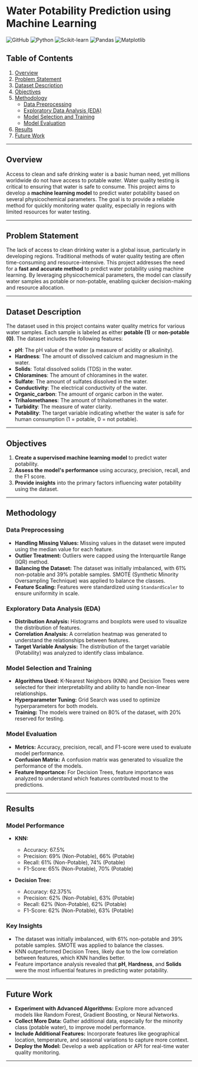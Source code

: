 # Water Potability Prediction using Machine Learning

![GitHub](https://img.shields.io/badge/License-MIT-blue.svg)
![Python](https://img.shields.io/badge/Python-3.8%2B-blue)
![Scikit-learn](https://img.shields.io/badge/Scikit--learn-1.0%2B-orange)
![Pandas](https://img.shields.io/badge/Pandas-1.3%2B-green)
![Matplotlib](https://img.shields.io/badge/Matplotlib-3.4%2B-yellow)

## Table of Contents
1. [Overview](#overview)
2. [Problem Statement](#problem-statement)
3. [Dataset Description](#dataset-description)
4. [Objectives](#objectives)
5. [Methodology](#methodology)
   - [Data Preprocessing](#data-preprocessing)
   - [Exploratory Data Analysis (EDA)](#exploratory-data-analysis-eda)
   - [Model Selection and Training](#model-selection-and-training)
   - [Model Evaluation](#model-evaluation)
6. [Results](#results)
7. [Future Work](#future-work)

---

## Overview

Access to clean and safe drinking water is a basic human need, yet millions worldwide do not have access to potable water. Water quality testing is critical to ensuring that water is safe to consume. This project aims to develop a **machine learning model** to predict water potability based on several physicochemical parameters. The goal is to provide a reliable method for quickly monitoring water quality, especially in regions with limited resources for water testing.

---

## Problem Statement

The lack of access to clean drinking water is a global issue, particularly in developing regions. Traditional methods of water quality testing are often time-consuming and resource-intensive. This project addresses the need for a **fast and accurate method** to predict water potability using machine learning. By leveraging physicochemical parameters, the model can classify water samples as potable or non-potable, enabling quicker decision-making and resource allocation.

---

## Dataset Description

The dataset used in this project contains water quality metrics for various water samples. Each sample is labeled as either **potable (1)** or **non-potable (0)**. The dataset includes the following features:

- **pH**: The pH value of the water (a measure of acidity or alkalinity).
- **Hardness**: The amount of dissolved calcium and magnesium in the water.
- **Solids**: Total dissolved solids (TDS) in the water.
- **Chloramines**: The amount of chloramines in the water.
- **Sulfate**: The amount of sulfates dissolved in the water.
- **Conductivity**: The electrical conductivity of the water.
- **Organic_carbon**: The amount of organic carbon in the water.
- **Trihalomethanes**: The amount of trihalomethanes in the water.
- **Turbidity**: The measure of water clarity.
- **Potability**: The target variable indicating whether the water is safe for human consumption (1 = potable, 0 = not potable).

---

## Objectives

1. **Create a supervised machine learning model** to predict water potability.
2. **Assess the model's performance** using accuracy, precision, recall, and the F1 score.
3. **Provide insights** into the primary factors influencing water potability using the dataset.

---

## Methodology

### Data Preprocessing
- **Handling Missing Values:** Missing values in the dataset were imputed using the median value for each feature.
- **Outlier Treatment:** Outliers were capped using the Interquartile Range (IQR) method.
- **Balancing the Dataset:** The dataset was initially imbalanced, with 61% non-potable and 39% potable samples. SMOTE (Synthetic Minority Oversampling Technique) was applied to balance the classes.
- **Feature Scaling:** Features were standardized using `StandardScaler` to ensure uniformity in scale.

### Exploratory Data Analysis (EDA)
- **Distribution Analysis:** Histograms and boxplots were used to visualize the distribution of features.
- **Correlation Analysis:** A correlation heatmap was generated to understand the relationships between features.
- **Target Variable Analysis:** The distribution of the target variable (Potability) was analyzed to identify class imbalance.

### Model Selection and Training
- **Algorithms Used:** K-Nearest Neighbors (KNN) and Decision Trees were selected for their interpretability and ability to handle non-linear relationships.
- **Hyperparameter Tuning:** Grid Search was used to optimize hyperparameters for both models.
- **Training:** The models were trained on 80% of the dataset, with 20% reserved for testing.

### Model Evaluation
- **Metrics:** Accuracy, precision, recall, and F1-score were used to evaluate model performance.
- **Confusion Matrix:** A confusion matrix was generated to visualize the performance of the models.
- **Feature Importance:** For Decision Trees, feature importance was analyzed to understand which features contributed most to the predictions.

---

## Results

### Model Performance

- **KNN:**
  - Accuracy: 67.5%
  - Precision: 69% (Non-Potable), 66% (Potable)
  - Recall: 61% (Non-Potable), 74% (Potable)
  - F1-Score: 65% (Non-Potable), 70% (Potable)

- **Decision Tree:**
  - Accuracy: 62.375%
  - Precision: 62% (Non-Potable), 63% (Potable)
  - Recall: 62% (Non-Potable), 62% (Potable)
  - F1-Score: 62% (Non-Potable), 63% (Potable)

### Key Insights
- The dataset was initially imbalanced, with 61% non-potable and 39% potable samples. SMOTE was applied to balance the classes.
- KNN outperformed Decision Trees, likely due to the low correlation between features, which KNN handles better.
- Feature importance analysis revealed that **pH**, **Hardness**, and **Solids** were the most influential features in predicting water potability.

---

## Future Work

- **Experiment with Advanced Algorithms:** Explore more advanced models like Random Forest, Gradient Boosting, or Neural Networks.
- **Collect More Data:** Gather additional data, especially for the minority class (potable water), to improve model performance.
- **Include Additional Features:** Incorporate features like geographical location, temperature, and seasonal variations to capture more context.
- **Deploy the Model:** Develop a web application or API for real-time water quality monitoring.

---
